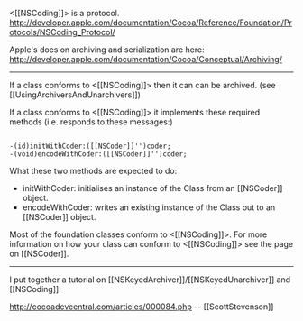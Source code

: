 <[[NSCoding]]> is a protocol. http://developer.apple.com/documentation/Cocoa/Reference/Foundation/Protocols/NSCoding_Protocol/

Apple's docs on archiving and serialization are here: http://developer.apple.com/documentation/Cocoa/Conceptual/Archiving/

----

If a class conforms to <[[NSCoding]]> then it can can be archived. (see [[UsingArchiversAndUnarchivers]])

If a class conforms to <[[NSCoding]]> it implements these required methods (i.e. responds to these messages:)

<code>
-(id)initWithCoder:([[NSCoder]]'')coder;
-(void)encodeWithCoder:([[NSCoder]]'')coder;
</code>


What these two methods are expected to do:
  
*  initWithCoder: initialises an instance of the Class from an [[NSCoder]] object.
*  encodeWithCoder: writes an existing instance of the Class out to an [[NSCoder]] object.


Most of the foundation classes conform to <[[NSCoding]]>. For more information on how your class can conform to <[[NSCoding]]> see the page on [[NSCoder]].

----

I put together a tutorial on [[NSKeyedArchiver]]/[[NSKeyedUnarchiver]] and [[NSCoding]]:

http://cocoadevcentral.com/articles/000084.php  -- [[ScottStevenson]]